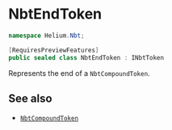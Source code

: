 # NbtEndToken

~~~cs
namespace Helium.Nbt;

[RequiresPreviewFeatures]
public sealed class NbtEndToken : INbtToken
~~~

Represents the end of a `NbtCompoundToken`.

## See also

- [`NbtCompoundToken`](./nbtcompoundtoken.md)